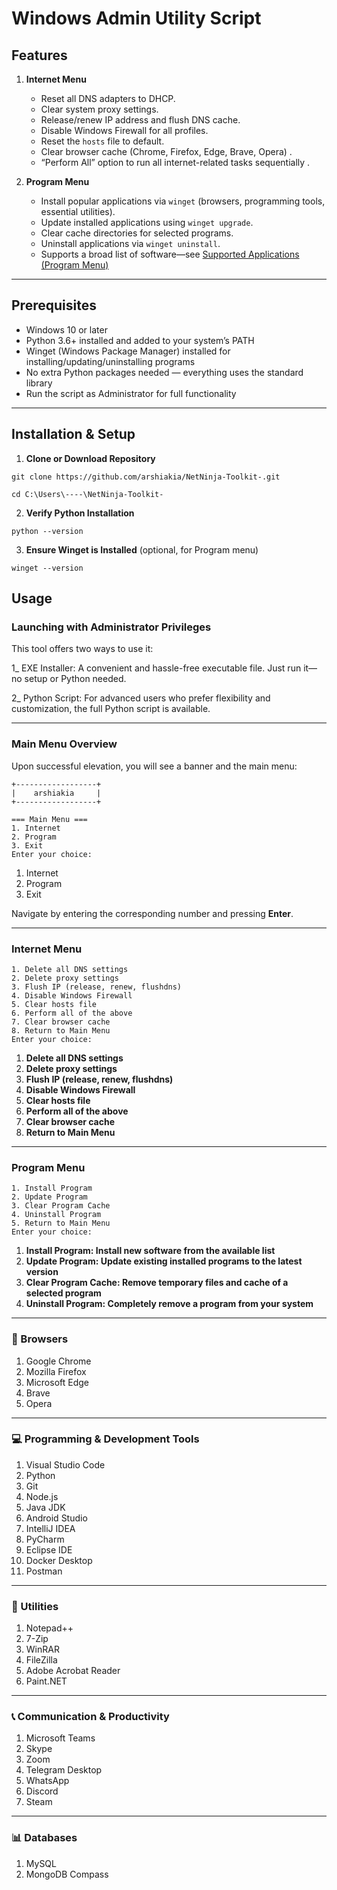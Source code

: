 # Windows Admin Utility Script


## Features

1. **Internet Menu**  
   - Reset all DNS adapters to DHCP.  
   - Clear system proxy settings.  
   - Release/renew IP address and flush DNS cache.  
   - Disable Windows Firewall for all profiles.  
   - Reset the `hosts` file to default.  
   - Clear browser cache (Chrome, Firefox, Edge, Brave, Opera) .  
   - “Perform All” option to run all internet-related tasks sequentially .
  
2. **Program Menu**  
   - Install popular applications via `winget` (browsers, programming tools, essential utilities).  
   - Update installed applications using `winget upgrade`.  
   - Clear cache directories for selected programs.  
   - Uninstall applications via `winget uninstall`.
   - Supports a broad list of software—see [Supported Applications (Program Menu)](https://learn.microsoft.com/en-us/windows/package-manager/winget/list)

---

## Prerequisites

   - Windows 10 or later
   - Python 3.6+ installed and added to your system’s PATH
   - Winget (Windows Package Manager) installed for installing/updating/uninstalling programs
   - No extra Python packages needed — everything uses the standard library
   - Run the script as Administrator for full functionality

---

## Installation & Setup

1. **Clone or Download Repository**  
```
git clone https://github.com/arshiakia/NetNinja-Toolkit-.git
```
```
cd C:\Users\----\NetNinja-Toolkit-
```

2. **Verify Python Installation**

```
python --version
```

3. **Ensure Winget is Installed** (optional, for Program menu)

```
winget --version
```

## Usage

### Launching with Administrator Privileges

This tool offers two ways to use it:

1_ EXE Installer: A convenient and hassle-free executable file. Just run it—no setup or Python needed.

2_ Python Script: For advanced users who prefer flexibility and customization, the full Python script is available.

---


### Main Menu Overview

Upon successful elevation, you will see a banner and the main menu:

```
+------------------+
|    arshiakia     |
+------------------+

=== Main Menu ===
1. Internet
2. Program
3. Exit
Enter your choice:
```

1. Internet 
2. Program 
3. Exit 

Navigate by entering the corresponding number and pressing **Enter**.

---

### Internet Menu

```
1. Delete all DNS settings
2. Delete proxy settings
3. Flush IP (release, renew, flushdns)
4. Disable Windows Firewall
5. Clear hosts file
6. Perform all of the above
7. Clear browser cache
8. Return to Main Menu
Enter your choice:
```

1. **Delete all DNS settings**
2. **Delete proxy settings**
3. **Flush IP (release, renew, flushdns)**
4. **Disable Windows Firewall**
5. **Clear hosts file**
6. **Perform all of the above**
7. **Clear browser cache**
8. **Return to Main Menu**

---




### Program Menu

```
1. Install Program
2. Update Program
3. Clear Program Cache
4. Uninstall Program
5. Return to Main Menu
Enter your choice:
```

1. **Install Program: Install new software from the available list**
2. **Update Program: Update existing installed programs to the latest version**
3. **Clear Program Cache: Remove temporary files and cache of a selected program**
4. **Uninstall Program: Completely remove a program from your system**



---

### 🧭 Browsers

1. Google Chrome
2. Mozilla Firefox
3. Microsoft Edge
4. Brave
5. Opera

---

### 💻 Programming & Development Tools

1. Visual Studio Code
2. Python
3. Git
4. Node.js
5. Java JDK
6. Android Studio
7. IntelliJ IDEA
8. PyCharm
9. Eclipse IDE
10. Docker Desktop
11. Postman

---

### 🧰 Utilities

1. Notepad++
2. 7-Zip
3. WinRAR
4. FileZilla
5. Adobe Acrobat Reader
6. Paint.NET

---

### 📞 Communication & Productivity

1. Microsoft Teams
2. Skype
3. Zoom
4. Telegram Desktop
5. WhatsApp
6. Discord
7. Steam

---

### 📊 Databases

1. MySQL
2. MongoDB Compass
